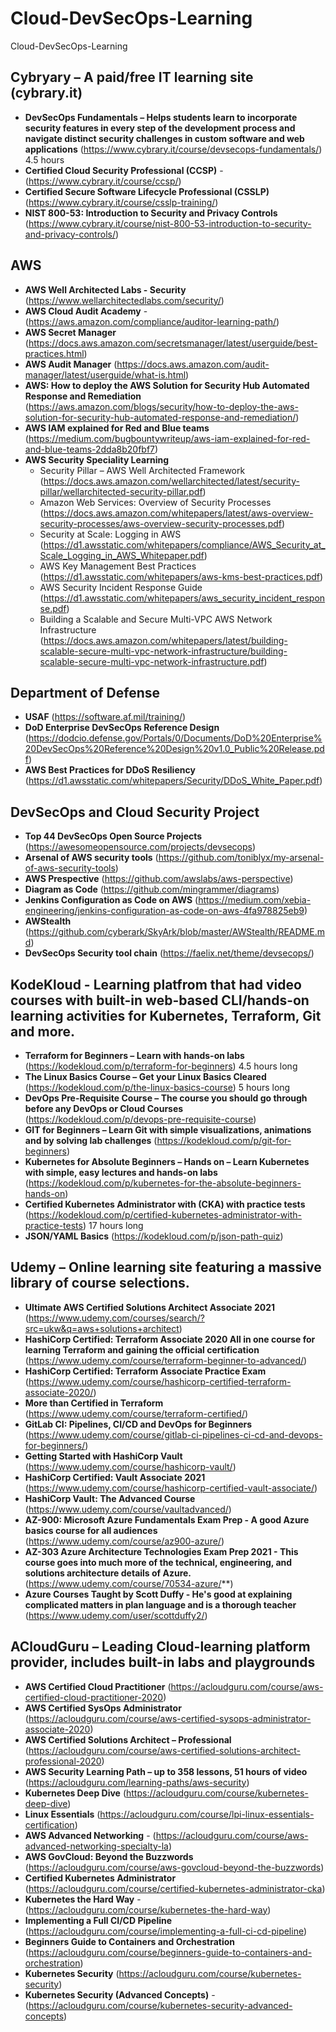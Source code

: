 # Cloud-DevSecOps-Learning
Cloud-DevSecOps-Learning

## Cybryary – A paid/free IT learning site (cybrary.it)

- **DevSecOps Fundamentals – Helps students learn to incorporate security features in every step of the development process and navigate distinct security challenges in custom software and web applications** (https://www.cybrary.it/course/devsecops-fundamentals/) 4.5 hours
- **Certified Cloud Security Professional (CCSP)** - (https://www.cybrary.it/course/ccsp/)
- **Certified Secure Software Lifecycle Professional (CSSLP)** (https://www.cybrary.it/course/csslp-training/)
- **NIST 800-53: Introduction to Security and Privacy Controls**  (https://www.cybrary.it/course/nist-800-53-introduction-to-security-and-privacy-controls/)

## AWS

- **AWS Well Architected Labs - Security** (https://www.wellarchitectedlabs.com/security/)
- **AWS Cloud Audit Academy** - (https://aws.amazon.com/compliance/auditor-learning-path/)
- **AWS Secret Manager** (https://docs.aws.amazon.com/secretsmanager/latest/userguide/best-practices.html)
- **AWS Audit Manager** (https://docs.aws.amazon.com/audit-manager/latest/userguide/what-is.html)
- **AWS: How to deploy the AWS Solution for Security Hub Automated Response and Remediation** (https://aws.amazon.com/blogs/security/how-to-deploy-the-aws-solution-for-security-hub-automated-response-and-remediation/)
- **AWS IAM explained for Red and Blue teams** (https://medium.com/bugbountywriteup/aws-iam-explained-for-red-and-blue-teams-2dda8b20fbf7)
- **AWS Security Speciality Learning** 
  - Security Pillar – AWS Well Architected Framework (https://docs.aws.amazon.com/wellarchitected/latest/security-pillar/wellarchitected-security-pillar.pdf)
  - Amazon Web Services: Overview of Security Processes (https://docs.aws.amazon.com/whitepapers/latest/aws-overview-security-processes/aws-overview-security-processes.pdf)
  - Security at Scale: Logging in AWS (https://d1.awsstatic.com/whitepapers/compliance/AWS_Security_at_Scale_Logging_in_AWS_Whitepaper.pdf)
  - AWS Key Management Best Practices (https://d1.awsstatic.com/whitepapers/aws-kms-best-practices.pdf)
  - AWS Security Incident Response Guide (https://d1.awsstatic.com/whitepapers/aws_security_incident_response.pdf)
  - Building a Scalable and Secure Multi-VPC AWS Network Infrastructure (https://docs.aws.amazon.com/whitepapers/latest/building-scalable-secure-multi-vpc-network-infrastructure/building-scalable-secure-multi-vpc-network-infrastructure.pdf)
  

## Department of Defense

- **USAF** (https://software.af.mil/training/)
- **DoD Enterprise DevSecOps Reference Design** (https://dodcio.defense.gov/Portals/0/Documents/DoD%20Enterprise%20DevSecOps%20Reference%20Design%20v1.0_Public%20Release.pdf)
- **AWS Best Practices for DDoS Resiliency** (https://d1.awsstatic.com/whitepapers/Security/DDoS_White_Paper.pdf)


## DevSecOps and Cloud Security Project
- **Top 44 DevSecOps Open Source Projects** (https://awesomeopensource.com/projects/devsecops)
- **Arsenal of AWS security tools** (https://github.com/toniblyx/my-arsenal-of-aws-security-tools)
- **AWS Prespective** (https://github.com/awslabs/aws-perspective)
- **Diagram as Code** (https://github.com/mingrammer/diagrams)
- **Jenkins Configuration as Code on AWS** (https://medium.com/xebia-engineering/jenkins-configuration-as-code-on-aws-4fa978825eb9)
- **AWStealth** (https://github.com/cyberark/SkyArk/blob/master/AWStealth/README.md)
- **DevSecOps Security tool chain** (https://faelix.net/theme/devsecops/)

## KodeKloud - Learning platfrom that had video courses with built-in web-based CLI/hands-on learning activities for Kubernetes, Terraform, Git and more.

- **Terraform for Beginners – Learn with hands-on labs** (https://kodekloud.com/p/terraform-for-beginners) 4.5 hours long
- **The Linux Basics Course – Get your Linux Basics Cleared** (https://kodekloud.com/p/the-linux-basics-course) 5 hours long
- **DevOps Pre-Requisite Course – The course you should go through before any DevOps or Cloud Courses** (https://kodekloud.com/p/devops-pre-requisite-course)
- **GIT for Beginners – Learn Git with simple visualizations, animations and by solving lab challenges** (https://kodekloud.com/p/git-for-beginners)
- **Kubernetes for Absolute Beginners – Hands on – Learn Kubernetes with simple, easy lectures and hands-on labs** (https://kodekloud.com/p/kubernetes-for-the-absolute-beginners-hands-on)
- **Certified Kubernetes Administrator with (CKA) with practice tests** (https://kodekloud.com/p/certified-kubernetes-administrator-with-practice-tests) 17 hours long
- **JSON/YAML Basics** (https://kodekloud.com/p/json-path-quiz)

## Udemy – Online learning site featuring a massive library of course selections.

- **Ultimate AWS Certified Solutions Architect Associate 2021** (https://www.udemy.com/courses/search/?src=ukw&q=aws+solutions+architect)
- **HashiCorp Certified: Terraform Associate 2020 All in one course for learning Terraform and gaining the official certification** (https://www.udemy.com/course/terraform-beginner-to-advanced/)
- **HashiCorp Certified: Terraform Associate Practice Exam** (https://www.udemy.com/course/hashicorp-certified-terraform-associate-2020/)
- **More than Certified in Terraform** (https://www.udemy.com/course/terraform-certified/)
- **GitLab CI: Pipelines, CI/CD and DevOps for Beginners** (https://www.udemy.com/course/gitlab-ci-pipelines-ci-cd-and-devops-for-beginners/)
- **Getting Started with HashiCorp Vault** (https://www.udemy.com/course/hashicorp-vault/)
- **HashiCorp Certified: Vault Associate 2021** (https://www.udemy.com/course/hashicorp-certified-vault-associate/)
- **HashiCorp Vault: The Advanced Course** (https://www.udemy.com/course/vaultadvanced/)
- **AZ-900: Microsoft Azure Fundamentals Exam Prep - A good Azure basics course for all audiences** (https://www.udemy.com/course/az900-azure/)
- **AZ-303 Azure Architecture Technologies Exam Prep 2021 - This course goes into much more of the technical, engineering, and solutions architecture details of Azure.** (https://www.udemy.com/course/70534-azure/**)
- **Azure Courses Taught by Scott Duffy - He's good at explaining complicated matters in plan language and is a thorough teacher** (https://www.udemy.com/user/scottduffy2/)

## ACloudGuru – Leading Cloud-learning platform provider, includes built-in labs and playgrounds

- **AWS Certified Cloud Practitioner** (https://acloudguru.com/course/aws-certified-cloud-practitioner-2020)
- **AWS Certified SysOps Administrator** (https://acloudguru.com/course/aws-certified-sysops-administrator-associate-2020)
- **AWS Certified Solutions Architect – Professional** (https://acloudguru.com/course/aws-certified-solutions-architect-professional-2020)
- **AWS Security Learning Path – up to 358 lessons, 51 hours of video** (https://acloudguru.com/learning-paths/aws-security)
- **Kubernetes Deep Dive** (https://acloudguru.com/course/kubernetes-deep-dive)
- **Linux Essentials** (https://acloudguru.com/course/lpi-linux-essentials-certification)
- **AWS Advanced Networking** - (https://acloudguru.com/course/aws-advanced-networking-specialty-la)
- **AWS GovCloud: Beyond the Buzzwords** (https://acloudguru.com/course/aws-govcloud-beyond-the-buzzwords)
- **Certified Kubernetes Administrator** (https://acloudguru.com/course/certified-kubernetes-administrator-cka)
- **Kubernetes the Hard Way** - (https://acloudguru.com/course/kubernetes-the-hard-way)
- **Implementing a Full CI/CD Pipeline** (https://acloudguru.com/course/implementing-a-full-ci-cd-pipeline)
- **Beginners Guide to Containers and Orchestration** (https://acloudguru.com/course/beginners-guide-to-containers-and-orchestration)
- **Kubernetes Security** (https://acloudguru.com/course/kubernetes-security)
- **Kubernetes Security (Advanced Concepts)** - (https://acloudguru.com/course/kubernetes-security-advanced-concepts)




